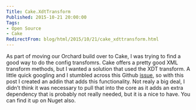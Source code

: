 ```yaml
---
Title: Cake.XdtTransform
Published: 2015-10-21 20:00:00
Tags:
- Open Source
- Cake
RedirectFrom: blog/html/2015/10/21/cake_xdttransform.html
---
```


As part of moving our Orchard build over to Cake, I was trying to find a good way to do the config transfomrs.  Cake offers a pretty good XML transform methods, but I wanted a solution that used the XDT transform. A little quick googling and I stumbled across this Github [issue](https://github.com/cake-build/cake/issues/321), so with this post I created an addin that adds this functionality. Not realy a big deal, I didn’t think it was necessary to pull that into the core as it adds an extra dependency that is probably not really needed, but it is a nice to have. You can find it up on Nuget also.